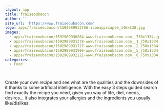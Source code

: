 ```yaml
---
layout: app
title: fraiseoubacon
author: ''
site_url: 'https://www.fraiseoubacon.com'
logo: apps/fraiseoubacon/1592989932766-iconappscapee_146x138.jpg
images:
  - apps/fraiseoubacon/1592989930864-www.fraiseoubacon.com__750x1334.jpg
  - apps/fraiseoubacon/1592989931378-www.fraiseoubacon.com__1_750x1334.jpg
  - apps/fraiseoubacon/1592989931727-www.fraiseoubacon.com__2_750x1334.jpg
  - apps/fraiseoubacon/1592989931996-www.fraiseoubacon.com__5_750x1334.jpg
  - apps/fraiseoubacon/1592989932221-www.fraiseoubacon.com__6_750x1334.jpg
categories:
  - Food

---
```

Create your own recipe and see what are the qualities and the downsides of it thanks to some artificial intelligence. 
With the easy 3 steps guided search find exactly the recipe you need, given you way of life, diet, needs, desires…
It also integrates your allergies and the ingredients you usually like/dislikes

